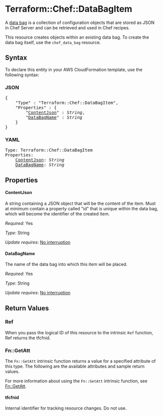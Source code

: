 # Terraform::Chef::DataBagItem

A [data bag](http://docs.chef.io/data_bags.html) is a collection of
configuration objects that are stored as JSON in Chef Server and can be
retrieved and used in Chef recipes.

This resource creates objects within an existing data bag. To create the
data bag itself, use the ``chef_data_bag`` resource.

## Syntax

To declare this entity in your AWS CloudFormation template, use the following syntax:

### JSON

<pre>
{
    "Type" : "Terraform::Chef::DataBagItem",
    "Properties" : {
        "<a href="#contentjson" title="ContentJson">ContentJson</a>" : <i>String</i>,
        "<a href="#databagname" title="DataBagName">DataBagName</a>" : <i>String</i>
    }
}
</pre>

### YAML

<pre>
Type: Terraform::Chef::DataBagItem
Properties:
    <a href="#contentjson" title="ContentJson">ContentJson</a>: <i>String</i>
    <a href="#databagname" title="DataBagName">DataBagName</a>: <i>String</i>
</pre>

## Properties

#### ContentJson

A string containing a JSON object that will be
the content of the item. Must at minimum contain a property called "id"
that is unique within the data bag, which will become the identifier of
the created item.

_Required_: Yes

_Type_: String

_Update requires_: [No interruption](https://docs.aws.amazon.com/AWSCloudFormation/latest/UserGuide/using-cfn-updating-stacks-update-behaviors.html#update-no-interrupt)

#### DataBagName

The name of the data bag into which this item
will be placed.

_Required_: Yes

_Type_: String

_Update requires_: [No interruption](https://docs.aws.amazon.com/AWSCloudFormation/latest/UserGuide/using-cfn-updating-stacks-update-behaviors.html#update-no-interrupt)

## Return Values

### Ref

When you pass the logical ID of this resource to the intrinsic `Ref` function, Ref returns the tfcfnid.

### Fn::GetAtt

The `Fn::GetAtt` intrinsic function returns a value for a specified attribute of this type. The following are the available attributes and sample return values.

For more information about using the `Fn::GetAtt` intrinsic function, see [Fn::GetAtt](https://docs.aws.amazon.com/AWSCloudFormation/latest/UserGuide/intrinsic-function-reference-getatt.html).

#### tfcfnid

Internal identifier for tracking resource changes. Do not use.

